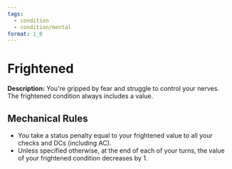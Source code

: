 ```yaml
---
tags:
  - condition
  - condition/mental
format: 1_0
---
```

# Frightened

**Description:**  You're gripped by fear and struggle to control your nerves. The frightened condition always includes a value.

## Mechanical Rules

- You take a status penalty equal to your frightened value to all your checks and DCs (including AC).
- Unless specified otherwise, at the end of each of your turns, the value of your frightened condition decreases by 1.